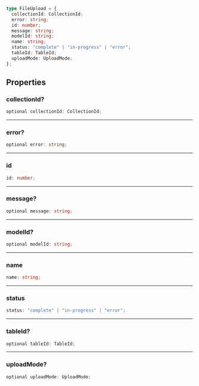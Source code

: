 ```ts
type FileUpload = {
  collectionId: CollectionId;
  error: string;
  id: number;
  message: string;
  modelId: string;
  name: string;
  status: "complete" | "in-progress" | "error";
  tableId: TableId;
  uploadMode: UploadMode;
};
```

## Properties

### collectionId?

```ts
optional collectionId: CollectionId;
```

---

### error?

```ts
optional error: string;
```

---

### id

```ts
id: number;
```

---

### message?

```ts
optional message: string;
```

---

### modelId?

```ts
optional modelId: string;
```

---

### name

```ts
name: string;
```

---

### status

```ts
status: "complete" | "in-progress" | "error";
```

---

### tableId?

```ts
optional tableId: TableId;
```

---

### uploadMode?

```ts
optional uploadMode: UploadMode;
```

